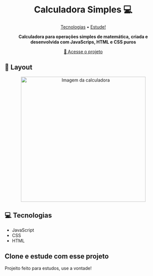 <h1 align="center" style="font-weight: bold;">Calculadora Simples 💻</h1>

<p align="center">
 <a href="#tech">Tecnologias</a> • 
 <a href="#contribute">Estude!</a>
</p>

<p align="center">
    <b>Calculadora para operações simples de matemática, criada e desenvolvida com JavaScrips, HTML e CSS puros</b>
</p>

<p align="center">
     <a href="https://wabemusic.github.io/calculadora-simples">📱 Acesse o projeto</a>
</p>

<h2 id="layout">🎨 Layout</h2>

<p align="center">
    <img src="./print-screen/Captura de Tela 2024-03-02 às 19.03.34.png" alt="Imagem da calculadora" width="400px">
    
</p>

<h2 id="technologies">💻 Tecnologias</h2>

- JavaScript
- CSS
- HTML

<h2 id="contribute">Clone e estude com esse projeto</h2>

Projeito feito para estudos, use a vontade!

